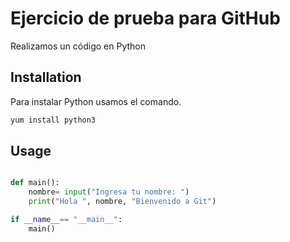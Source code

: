 # Ejercicio de prueba para GitHub

Realizamos un código en Python 

## Installation

Para instalar Python usamos el comando.

```bash
yum install python3
```

## Usage

```python

def main():
    nombre= input("Ingresa tu nombre: ")
    print("Hola ", nombre, "Bienvenido a Git")  

if __name__== "__main__":
    main()
```


